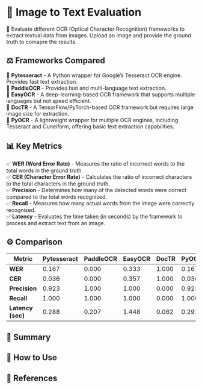 # 📄 Image to Text Evaluation
🚀 Evaluate different OCR (Optical Character Recognition) frameworks to extract textual data from images. Upload an image and provide the ground truth to comapre the results.

##  ⚖️ Frameworks Compared
📌 **Pytesseract** - A Python wrapper for Google’s Tesseract OCR engine. Provides fast text extraction.  
📌 **PaddleOCR** - Provides fast and multi-language text extraction.  
📌 **EasyOCR** - A deep-learning-based OCR framework that supports multiple languages but not speed efficient.  
📌 **DocTR** - A TensorFlow/PyTorch-based OCR framework but requires large image size for extraction.  
📌 **PyOCR** - A lightweight wrapper for multiple OCR engines, including Tesseract and Cuneiform, offering basic text extraction capabilities.  

## 📊 Key Metrics  
✅ **WER (Word Error Rate)** - Measures the ratio of incorrect words to the total words in the ground truth.  
✅ **CER (Character Error Rate)** - Calculates the ratio of incorrect characters to the total characters in the ground truth.    
✅ **Precision** - Determines how many of the detected words were correct compared to the total words recognized.  
✅ **Recall** - Measures how many actual words from the image were correctly recognized.  
✅ **Latency** - Evaluates the time taken (in seconds) by the framework to process and extract text from an image.  

## ⚙️ Comparison
| Metric             | Pytesseract | PaddleOCR | EasyOCR | DocTR | PyOCR |
|--------------------|------------|-----------|---------|------|-------|
| **WER**           | 0.167      | 0.000     | 0.333   | 1.000 | 0.167 |
| **CER**           | 0.036      | 0.000     | 0.357   | 1.000 | 0.036 |
| **Precision**     | 0.923      | 1.000     | 1.000   | 0.000 | 0.923 |
| **Recall**        | 1.000      | 1.000     | 1.000   | 0.000 | 1.000 |
| **Latency (sec)** | 0.288      | 0.207     | 1.448   | 0.062 | 0.291 |

## 🎯 Summary


## 🚀 How to Use

## 🔗 References
